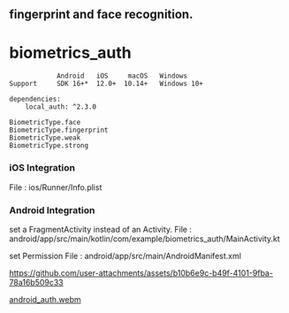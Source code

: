 ## fingerprint and  face recognition.
# biometrics_auth

	      		Android	  iOS	  macOS	  Windows
	Support		SDK 16+*  12.0+	 10.14+	  Windows 10+

	dependencies:
 	 	local_auth: ^2.3.0
    
   	BiometricType.face
	BiometricType.fingerprint
	BiometricType.weak
	BiometricType.strong

### iOS Integration
File : ios/Runner/Info.plist

### Android Integration
set  a FragmentActivity instead of an Activity. 
File : android/app/src/main/kotlin/com/example/biometrics_auth/MainActivity.kt

set Permission
File : android/app/src/main/AndroidManifest.xml



https://github.com/user-attachments/assets/b10b6e9c-b49f-4101-9fba-78a16b509c33	

[android_auth.webm](https://github.com/user-attachments/assets/17b1bfe3-340e-4b42-b968-60967346a11a)

